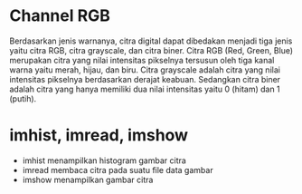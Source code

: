 # Channel RGB

Berdasarkan jenis warnanya, citra digital dapat dibedakan menjadi tiga jenis yaitu citra RGB, citra grayscale, dan citra biner. Citra RGB (Red, Green, Blue) merupakan citra yang nilai intensitas pikselnya tersusun oleh tiga kanal warna yaitu merah, hijau, dan biru. Citra grayscale adalah citra yang nilai intensitas pikselnya berdasarkan derajat keabuan. Sedangkan citra biner adalah citra yang hanya memiliki dua nilai intensitas yaitu 0 (hitam) dan 1 (putih).

# imhist, imread, imshow
- imhist menampilkan histogram gambar citra
- imread membaca citra pada suatu file data gambar
- imshow menampilkan gambar citra
